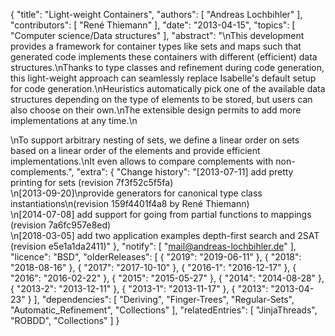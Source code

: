 {
    "title": "Light-weight Containers",
    "authors": [
        "Andreas Lochbihler"
    ],
    "contributors": [
        "René Thiemann"
    ],
    "date": "2013-04-15",
    "topics": [
        "Computer science/Data structures"
    ],
    "abstract": "\nThis development provides a framework for container types like sets and maps such that generated code implements these containers with different (efficient) data structures.\nThanks to type classes and refinement during code generation, this light-weight approach can seamlessly replace Isabelle's default setup for code generation.\nHeuristics automatically pick one of the available data structures depending on the type of elements to be stored, but users can also choose on their own.\nThe extensible design permits to add more implementations at any time.\n<p>\nTo support arbitrary nesting of sets, we define a linear order on sets based on a linear order of the elements and provide efficient implementations.\nIt even allows to compare complements with non-complements.",
    "extra": {
        "Change history": "[2013-07-11] add pretty printing for sets (revision 7f3f52c5f5fa)<br>\n[2013-09-20]\nprovide generators for canonical type class instantiations\n(revision 159f4401f4a8 by René Thiemann)<br>\n[2014-07-08] add support for going from partial functions to mappings (revision 7a6fc957e8ed)<br>\n[2018-03-05] add two application examples depth-first search and 2SAT (revision e5e1a1da2411)"
    },
    "notify": [
        "mail@andreas-lochbihler.de"
    ],
    "licence": "BSD",
    "olderReleases": [
        {
            "2019": "2019-06-11"
        },
        {
            "2018": "2018-08-16"
        },
        {
            "2017": "2017-10-10"
        },
        {
            "2016-1": "2016-12-17"
        },
        {
            "2016": "2016-02-22"
        },
        {
            "2015": "2015-05-27"
        },
        {
            "2014": "2014-08-28"
        },
        {
            "2013-2": "2013-12-11"
        },
        {
            "2013-1": "2013-11-17"
        },
        {
            "2013": "2013-04-23"
        }
    ],
    "dependencies": [
        "Deriving",
        "Finger-Trees",
        "Regular-Sets",
        "Automatic_Refinement",
        "Collections"
    ],
    "relatedEntries": [
        "JinjaThreads",
        "ROBDD",
        "Collections"
    ]
}